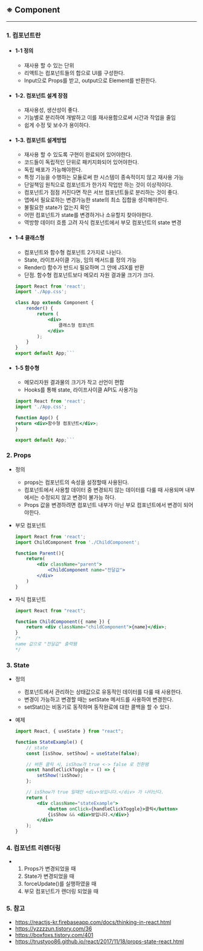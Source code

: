 ## ※ Component

---

### 1. 컴포넌트란

-   #### 1-1 정의

    -   재사용 할 수 있는 단위
    -   리액트는 컴포넌트들의 합으로 UI를 구성한다.
    -   Input으로 Props를 받고, output으로 Element를 반환한다.

-   #### 1-2. 컴포넌트 설계 장점

    -   재사용성, 생산성이 좋다.
    -   기능별로 분리하여 개발하고 이를 재사용함으로써 시간과 작업을 줄임
    -   쉽게 수정 및 보수가 용이하다.

-   #### 1-3. 컴포넌트 설계방법

    -   재사용 할 수 있도록 구현이 완료되어 있어야한다.
    -   코드들이 독립적인 단위로 패키지화되어 있어야한다.
    -   독립 배포가 가능해야한다.
    -   특정 기능을 수행하는 모듈로써 한 시스템이 종속적이지 않고 재사용 가능
    -   단일책임 원칙으로 컴포넌트가 한가지 작업만 하는 것이 이상적이다.
    -   컴포넌트가 점점 커진다면 작은 서브 컴포넌트들로 분리하는 것이 좋다.
    -   앱에서 필요로하는 변경가능한 state의 최소 집합을 생각해야한다.
    -   불필요한 state가 없는지 확인
    -   어떤 컴포넌트가 state를 변경하거나 소유할지 찾아야한다.
    -   역방향 데이터 흐름 고려 자식 컴포넌트에서 부모 컴포넌트의 state 변경

-   #### 1-4 클래스형

    -   컴포넌트와 함수형 컴포넌트 2가지로 나뉜다.
    -   State, 라이프사이클 기능, 임의 메서드를 정의 가능
    -   Render() 함수가 반드시 필요하며 그 안에 JSX를 반환
    -   단점. 함수형 컴포넌트보다 메모리 자원 결과물 크기가 크다.

    ````jsx
    import React from 'react';
    import './App.css';

    class App extends Component {
        render() {
            return (
                <div>
                    클래스형 컴포넌트
                </div>
            );
        }
    }
    export default App;```

    ````

-   #### 1-5 함수형

    -   메모리자원 결과물의 크기가 작고 선언이 편함
    -   Hooks를 통해 state, 라이프사이클 API도 사용가능

    ````jsx
    import React from 'react';
    import './App.css';

    function App() {
    return <div>함수형 컴포넌트</div>;
    }

    export default App;```

    ````

### 2. Props

-   정의
    -   props는 컴포넌트의 속성을 설정할때 사용된다.
    -   컴포넌트에서 사용할 데이터 중 변경되지 않는 데이터를 다룰 때 사용되며 내부에서는 수정되지 않고 변경이 불가능 하다.
    -   Props 값을 변경하려면 컴포넌트 내부가 아닌 부모 컴포넌트에서 변경이 되어야한다.
-   부모 컴포넌트

    ```jsx
    import React from 'react';
    import ChildComponent from './ChildComponent';

    function Parent(){
        return(
            <div className="parent">
                <ChildComponent name="전달값">
            </div>
        )
    }
    ```

-   자식 컴포넌트

    ```jsx
    import React from "react";

    function ChildComponent({ name }) {
        return <div className="childComponent">{name}</div>;
    }
    /*
    name 값으로 "전달값" 출력됌
    */
    ```

### 3. State

-   정의

    -   컴포넌트에서 관리하는 상태값으로 유동적인 데이터를 다룰 때 사용한다.
    -   변경이 가능하고 변경할 때는 setState 메서드를 사용하여 변경한다.
    -   setStat()는 비동기로 동작하며 동작완료에 대한 콜백을 할 수 있다.

-   예제

    ```jsx
    import React, { useState } from "react";

    function StateExample() {
        // state
        const [isShow, setShow] = useState(false);

        // 버튼 클릭 시, isShow가 true <-> false 로 전환됌
        const handleClickToggle = () => {
            setShow(!isShow);
        };

        // isShow가 true 일때만 <div>보입니다.</div> 가 나타난다.
        return (
            <div className="stateExample">
                <button onClick={handleClickToggle}>클릭</button>
                {isShow && <div>보입니다.</div>}
            </div>
        );
    }
    ```

### 4. 컴포넌트 리렌더링

-   1. Props가 변경되었을 때
    2. State가 변경되었을 때
    3. forceUpdate()를 실행하였을 때
    4. 부모 컴포넌트가 렌더링 되었을 때

### 5. 참고

-   https://reactjs-kr.firebaseapp.com/docs/thinking-in-react.html
-   https://yzzzzun.tistory.com/36
-   https://boxfoxs.tistory.com/401
-   https://trustyoo86.github.io/react/2017/11/18/props-state-react.html
